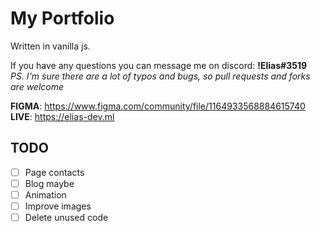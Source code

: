 # My Portfolio #
Written in vanilla js.

If you have any questions you can message me on discord: **!Elias#3519**  
*PS. I'm sure there are a lot of typos and bugs, so pull requests and forks are welcome*  

**FIGMA**: https://www.figma.com/community/file/1164933568884615740  
**LIVE**: https://elias-dev.ml

## TODO ##
- [ ] Page contacts
- [ ] Blog maybe
- [ ] Animation
- [ ] Improve images
- [ ] Delete unused code
